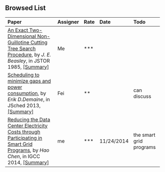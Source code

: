 ## Browsed List

| Paper| Assigner| Rate| Date| Todo|
|:-----|:--------|:----|:----|:---|
| [An Exact Two-Dimensional Non-Guillotine Cutting Tree Search Procedure](http://www.jstor.org/stable/170866), by *J. E. Beasley*, in JSTOR 1985, [[Summary]](../papers/Beasley85_2d-cutting-tree-search.md)| Me| ***| | |
| [Scheduling to minimize gaps and power consumption](http://link.springer.com/article/10.1007%2Fs10951-012-0309-6), by *Erik D.Demaine*, in JSched 2013, [[Summary]](../papers/Demaine13-min-gap-power.md)| Fei| **| |can discuss|
| [Reducing the Data Center Electricity Costs through Participating in Smart Grid Programs](http://www.bu.edu/peaclab/files/2014/03/IGCC2014.pdf), by *Hao Chen*, in IGCC 2014, [[Summary]](../papers/Chen14-IGCC-participate-in-grid.md)| me| ***|11/24/2014 |the smart grid programs|
